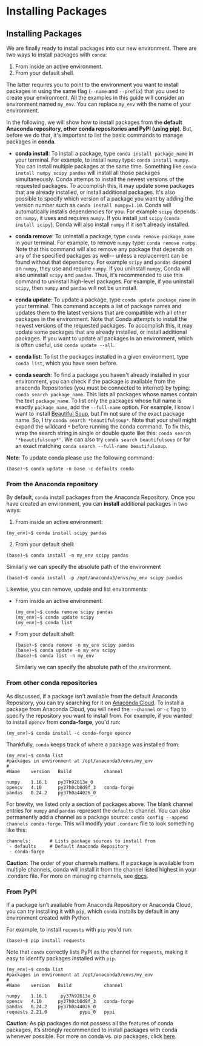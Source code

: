 # Installing Packages

## Installing Packages

We are finally ready to install packages into our new environment.
There are two ways to install packages with `conda`:

1. From inside an active environment.
2. From your default shell.

The latter requires you to point to the environment you want to install packages in using the same flag (`--name` and `--prefix`) that you used to create your environment. All the examples in this guide will consider an environment named `my_env`. You can replace `my_env` with the name of your environment.

In the following, we will show how to install packages from the **default Anaconda repository, other conda repositories and PyPI (using pip)**. But, before we do that, it's important to list the basic commands to manage packages in **conda**.

- **conda install**:
To install a package, type `conda install package_name` in your terminal. For example, to install `numpy` type: `conda install numpy`. You can install multiple packages at the same time. Something like `conda install numpy scipy pandas` will install all those packages simultaneously. Conda attemps to install the newest versions of the requested packages. To accomplish this, it may update some packages that are already installed, or install additional packages. It's also possible to specify which version of a package you want by adding the version number such as `conda install numpy=1.10`.
Conda will automatically installs dependencies for you. For example `scipy` depends on `numpy`, it uses and requires `numpy`. If you install just `scipy` (`conda install scipy`), Conda will also install `numpy` if it isn't already installed.

- **conda remove**:
To uninstall a package, type `conda remove package_name` in your terminal. For example, to remove `numpy` type: `conda remove numpy`. Note that this command will also remove any package that depends on any of the specified packages as well-- unless a replacement can be found without that dependency. For example `scipy` and `pandas` depend on `numpy`, they use and require `numpy`. If you uninstall `numpy`, Conda will also uninstall `scipy` and `pandas`. Thus, it's recommended to use this command to uninstall high-level packages. For example, if you uninstall `scipy`, then `numpy` and `pandas` will not be uninstall.

- **conda update**:
To update a package, type `conda update package_name` in your terminal. This command accepts a list of package names and updates them to the latest versions that are compatible with all other packages in the environment. Note that Conda attempts to install the newest versions of the requested packages. To accomplish this, it may update some packages that are already installed, or install additional packages. If you want to update all packages in an environment, which is often useful, use `conda update --all`.

- **conda list**:
To list the packages installed in a given environment, type `conda list`, which you have seen before.

- **conda search**:
To find a package you haven't already installed in your environment, you can check if the package is available from the anaconda Repositories (you must be connected to internet) by typing: `conda search package_name`. This lists all packages whose names contain the text `package_name`. To list only the packages whose full name is exactly `package_name`, add the `--full-name` option. For example, I know I want to install [Beautiful Soup](https://www.crummy.com/software/BeautifulSoup/), but I'm not sure of the exact package name. So, I try `conda search *beautifulsoup*`. Note that your shell might expand the wildcard `*` before running the conda command. To fix this, wrap the search string in single or double quote like this:
`conda search '*beautifulsoup*'`. We can also try `conda search beautifulsoup` or for an exact matching `conda search --full-name beautifulsoup`.

**Note**: To update conda please use the following command:
```console
(base)~$ conda update -n base -c defaults conda  
```

### From the Anaconda repository

By default, `conda` install packages from the Anaconda Repository. Once you have created an environment, you can **install** additional packages in two ways:

1. From inside an active environment:
  ```console
  (my_env)~$ conda install scipy pandas
  ```

2. From your default shell:
  ```console
  (base)~$ conda install -n my_env scipy pandas
  ```
  Similarly we can specify the absolute path of the environment
  ```console
  (base)~$ conda install -p /opt/anaconda3/envs/my_env scipy pandas
  ```
Likewise, you can remove, update and list environments:

- From inside an active environment:
  ```console
  (my_env)~$ conda remove scipy pandas
  (my_env)~$ conda update scipy
  (my_env)~$ conda list
  ```

- From your default shell:
  ```console
  (base)~$ conda remove -n my_env scipy pandas
  (base)~$ conda update -n my_env scipy
  (base)~$ conda list -n my_env
  ```
  Similarly we can specify the absolute path of the environment.

### From other conda repositories

As discussed, if a package isn't available from the default Anaconda Repository, you can try searching for it on [Anaconda Cloud](https://anaconda.org/). To install a package from Anaconda Cloud, you will need the `--channel` or `-c` flag to specify the repository you want to install from. For example, if you wanted to install `opencv` from **conda-forge**, you'd run:

```console
(my_env)~$ conda install -c conda-forge opencv
```

Thankfully, `conda` keeps track of where a package was installed from:

```console
(my_env)~$ conda list
#packages in environment at /opt/anaconda3/envs/my_env
#
#Name    version   Build            channel

numpy    1.16.1    py37h92613e_0    
opencv   4.10      py37h0cb0d9f_3   conda-forge
pandas   0.24.2    py37h0a44026_0
```

For brevity, we listed only a section of packages above. The blank channel entries for `numpy` and `pandas` represent the `defaults` channel. You can also permanently add a channel as a package source: `conda config --append channels conda-forge`. This will modify your `.condarc` file to look something like this:

```console
channels:       # Lists package sources to install from
 - defaults     # Default Anaconda Repository
 - conda-forge
```

**Caution**: The order of your channels matters. If a package is available from multiple channels, conda will install it from the channel listed highest in your .condarc file. For more on managing channels, see [docs](https://conda.io/projects/conda/en/latest/user-guide/tasks/manage-channels.html).

### From PyPI

If a package isn’t available from Anaconda Repository or Anaconda Cloud, you can try installing it with `pip`, which `conda` installs by default in any environment created with Python.

For example, to install `requests` with `pip` you'd run:

```console
(base)~$ pip install requests
```

Note that `conda` correctly lists PyPI as the channel for `requests`, making it easy to identify packages installed with `pip`.

```console
(my_env)~$ conda list
#packages in environment at /opt/anaconda3/envs/my_env
#
#Name    version   Build            channel

numpy    1.16.1     py37h92613e_0    
opencv   4.10      py37h0cb0d9f_3   conda-forge
pandas   0.24.2    py37h0a44026_0
requests 2.21.0            pypi_0   pypi        
```

**Caution**: As pip packages do not possess all the features of conda packages, it’s strongly recommended to install packages with conda whenever possible. For more on conda vs. pip packages, click [here](https://conda.io/projects/conda/en/latest/commands.html#conda-vs-pip-vs-virtualenv-commands).
